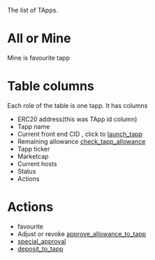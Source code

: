 The list of TApps. 

# All or Mine

Mine is favourite tapp

# Table columns

Each role of the table is one tapp.
It has columns

* ERC20 address(this was TApp id column)
* Tapp name
* Current front end CID , click to [launch_tapp](launch_tapp.md)
* Remaining allowance [check_tapp_allowance](check_tapp_allowance.md)
* Tapp ticker
* Marketcap
* Current hosts
* Status
* Actions

# Actions

* favourite
* Adjust or revoke [approve_allowance_to_tapp](approve_allowance_to_tapp.md)
* [special_approval](special_approval.md)
* [deposit_to_tapp](deposit_to_tapp.md)
